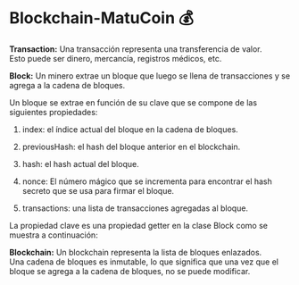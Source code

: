 # Blockchain-MatuCoin 💰

<strong>Transaction:</strong> Una transacción representa una transferencia de valor. <br/> Esto puede ser dinero, mercancía, registros médicos, etc.

<strong>Block:</strong> Un minero extrae un bloque que luego se llena de transacciones y se agrega a la cadena de bloques.

<p>Un bloque se extrae en función de su clave que se compone de las siguientes propiedades:</p>

1. index: el índice actual del bloque en la cadena de bloques.

2. previousHash: el hash del bloque anterior en el blockchain.

3. hash: el hash actual del bloque.

4. nonce: El número mágico que se incrementa para encontrar el hash secreto que se usa para firmar el bloque.

5. transactions: una lista de transacciones agregadas al bloque.

<p>La propiedad clave es una propiedad getter en la clase Block como se muestra a continuación: </p>

<strong>Blockchain:</strong> Un blockchain representa la lista de bloques enlazados. <br/> Una cadena de bloques es inmutable, lo que significa que una vez que el bloque se agrega a la cadena de bloques, no se puede modificar.